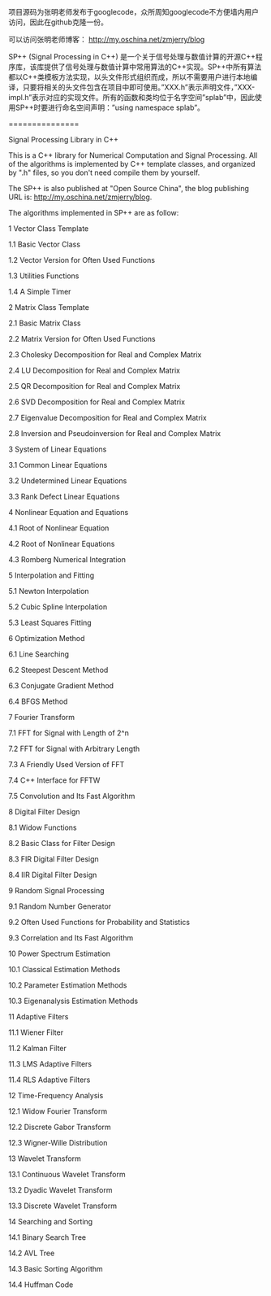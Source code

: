 
项目源码为张明老师发布于googlecode，众所周知googlecode不方便墙内用户访问，因此在github克隆一份。

可以访问张明老师博客：
http://my.oschina.net/zmjerry/blog

SP++ (Signal Processing in C++) 是一个关于信号处理与数值计算的开源C++程序库，该库提供了信号处理与数值计算中常用算法的C++实现。SP++中所有算法都以C++类模板方法实现，以头文件形式组织而成，所以不需要用户进行本地编译，只要将相关的头文件包含在项目中即可使用。”XXX.h”表示声明文件，”XXX-impl.h”表示对应的实现文件。所有的函数和类均位于名字空间”splab”中，因此使用SP++时要进行命名空间声明：”using namespace splab”。

===============


Signal Processing Library in C++

This is a C++ library for Numerical Computation and Signal Processing. All of the algorithms is implemented by C++ template classes, and organized by ".h" files, so you don't need compile them by yourself.

The SP++ is also published at "Open Source China", the blog publishing URL is: http://my.oschina.net/zmjerry/blog.

The algorithms implemented in SP++ are as follow:

1 Vector Class Template

1.1 Basic Vector Class

1.2 Vector Version for Often Used Functions

1.3 Utilities Functions

1.4 A Simple Timer

2 Matrix Class Template

2.1 Basic Matrix Class

2.2 Matrix Version for Often Used Functions

2.3 Cholesky Decomposition for Real and Complex Matrix

2.4 LU Decomposition for Real and Complex Matrix

2.5 QR Decomposition for Real and Complex Matrix

2.6 SVD Decomposition for Real and Complex Matrix

2.7 Eigenvalue Decomposition for Real and Complex Matrix

2.8 Inversion and Pseudoinversion for Real and Complex Matrix

3 System of Linear Equations

3.1 Common Linear Equations

3.2 Undetermined Linear Equations

3.3 Rank Defect Linear Equations

4 Nonlinear Equation and Equations

4.1 Root of Nonlinear Equation

4.2 Root of Nonlinear Equations

4.3 Romberg Numerical Integration

5 Interpolation and Fitting

5.1 Newton Interpolation

5.2 Cubic Spline Interpolation

5.3 Least Squares Fitting

6 Optimization Method

6.1 Line Searching

6.2 Steepest Descent Method

6.3 Conjugate Gradient Method

6.4 BFGS Method

7 Fourier Transform

7.1 FFT for Signal with Length of 2^n

7.2 FFT for Signal with Arbitrary Length

7.3 A Friendly Used Version of FFT

7.4 C++ Interface for FFTW

7.5 Convolution and Its Fast Algorithm

8 Digital Filter Design

8.1 Widow Functions

8.2 Basic Class for Filter Design

8.3 FIR Digital Filter Design

8.4 IIR Digital Filter Design

9 Random Signal Processing

9.1 Random Number Generator

9.2 Often Used Functions for Probability and Statistics

9.3 Correlation and Its Fast Algorithm

10 Power Spectrum Estimation

10.1 Classical Estimation Methods

10.2 Parameter Estimation Methods

10.3 Eigenanalysis Estimation Methods

11 Adaptive Filters

11.1 Wiener Filter

11.2 Kalman Filter

11.3 LMS Adaptive Filters

11.4 RLS Adaptive Filters

12 Time-Frequency Analysis

12.1 Widow Fourier Transform

12.2 Discrete Gabor Transform

12.3 Wigner-Wille Distribution

13 Wavelet Transform

13.1 Continuous Wavelet Transform

13.2 Dyadic Wavelet Transform

13.3 Discrete Wavelet Transform

14 Searching and Sorting

14.1 Binary Search Tree

14.2 AVL Tree

14.3 Basic Sorting Algorithm

14.4 Huffman Code


